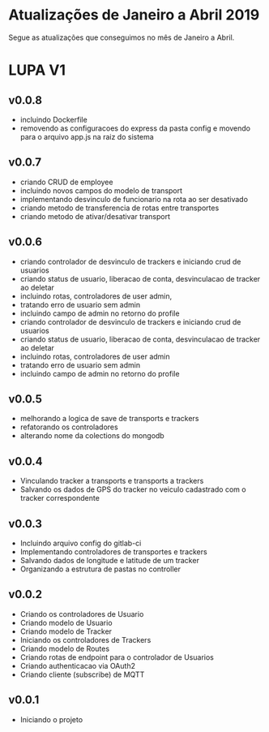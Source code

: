 # Atualizações de Janeiro a Abril 2019
Segue as atualizações que conseguimos no mês de Janeiro a Abril.

# LUPA V1

## v0.0.8
- incluindo Dockerfile 
- removendo as configuracoes do express da pasta config e movendo para o arquivo app.js na raiz do sistema

## v0.0.7
- criando CRUD de employee
- incluindo novos campos do modelo de transport
- implementando desvinculo de funcionario na rota ao ser desativado
- criando metodo de transferencia de rotas entre transportes
- criando metodo de ativar/desativar transport

## v0.0.6
- criando controlador de desvinculo de trackers e iniciando crud de usuarios
- criando status de usuario, liberacao de conta, desvinculacao de tracker ao deletar
- incluindo rotas, controladores de user admin,
- tratando erro de usuario sem admin
- incluindo campo de admin no retorno do profile
- criando controlador de desvinculo de trackers e iniciando crud de usuarios
- criando status de usuario, liberacao de conta, desvinculacao de tracker ao deletar
- incluindo rotas, controladores de user admin
- tratando erro de usuario sem admin
- incluindo campo de admin no retorno do profile

## v0.0.5
- melhorando a logica de save de transports e trackers
- refatorando os controladores
- alterando nome da colections do mongodb

## v0.0.4
- Vinculando tracker a transports e transports a trackers
- Salvando os dados de GPS do tracker no veiculo cadastrado com o tracker correspondente

## v0.0.3
- Incluindo arquivo config do gitlab-ci
- Implementando controladores de transportes e trackers
- Salvando dados de longitude e latitude de um tracker
- Organizando a estrutura de pastas no controller

## v0.0.2
- Criando os controladores de Usuario
- Criando modelo de Usuario
- Criando modelo de Tracker
- Iniciando os controladores de Trackers
- Criando modelo de Routes
- Criando rotas de endpoint para o controlador de Usuarios
- Criando authenticacao via OAuth2
- Criando cliente (subscribe) de MQTT 

## v0.0.1
- Iniciando o projeto
